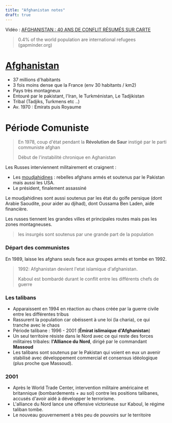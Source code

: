 ```yaml
---
title: "Afghanistan notes"
draft: true
---
```




Vidéo : [AFGHANISTAN : 40 ANS DE CONFLIT RÉSUMÉS SUR CARTE](https://www.youtube.com/watch?v=HQq3lAqYaC0&t=346s)

> 0.4% of the world population are international refugees (gapminder.org)

# [Afghanistan](https://fr.wikipedia.org/wiki/Afghanistan)

- 37 millions d'habitants
- 3 fois moins dense que la France (env 30 habitants / km2)
- Pays très montagneux
- Entouré par le pakistant, l'Iran, le Turkménistan, Le Tadjikistan
- Tribal (Tadjiks, Turkmens etc ..)
- Av. 1970 : Emirats puis Royaume



# Période Comuniste

> En 1978, coup d'état pendant la **Révolution de Saur** instigé par le parti communiste afghan
>
> Début de l'instabilité chronique en Aghanistan

Les Russes interviennent militairement et craignent :

- Les  [moudjahidines](https://fr.wikipedia.org/wiki/Moudjahid) : rebelles afghans armés et soutenus par le Pakistan mais aussi les USA.
- Le président, finalement assassiné

Le moudjahidines sont aussi soutenus par les état du golfe persique (dont Arabie Saoudite, pour aider au djihad), dont Oussama Ben Laden, aide financière.

Les russes tiennent les grandes villes et principales routes mais pas les zones montagneuses.

> les insurgés sont soutenus par une grande part de la population

### Départ des communistes

En 1989, laisse les afghans seuls face aux groupes armés et tombe en 1992.

> 1992: Afghanistan devient l'etat islamique d'afghanistan.
>
> Kaboul est bombardé durant le conflit entre les différents chefs de guerre



### Les talibans

- Apparaissent en 1994 en réaction au chaos créée par la guerre civile entre les différentes tribus
- Rassurent la population car obéissent à une loi (la charia), ce qui tranche avec le chaos 
- Période talibane : 1996 - 2001 (**Émirat islimaique d'Afghanistan**)
- Un seul territoire résiste dans le Nord avec ce qui reste des forces militaires tribales: **l'Alliance du Nord**, dirigé par le commandant **Massoud**
- Les talibans sont soutenus par le Pakistan qui voient en eux un avenir stabilisé avec développement commercial et consensus idéologique (plus proche que Massoud).



### 2001

- Après le World Trade Center, intervention militaire américaine et britannique (bombardements + au sol) contre les positions talibanes, accusés d'avoir aidé à développer le terrorisme.
- L'alliance du Nord lance une offensive victorieuse sur Kaboul, le régime taliban tombe.
- Le nouveau gouvernement a très peu de pouvoirs sur le territoire